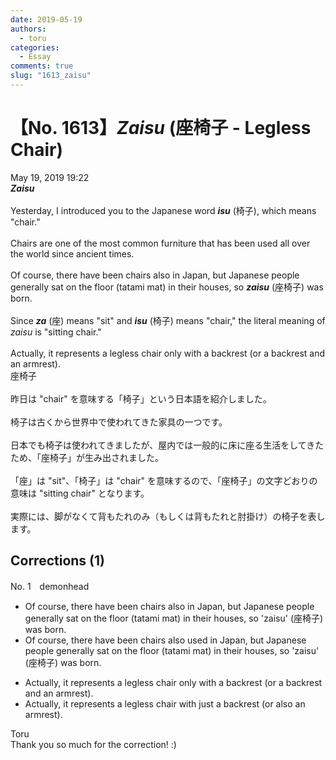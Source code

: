 ```yaml
---
date: 2019-05-19
authors:
  - toru
categories:
  - Essay
comments: true
slug: "1613_zaisu"
---
```


# 【No. 1613】<strong><em>Zaisu</em></strong> (座椅子 - Legless Chair)
<div class="date">May 19, 2019 19:22</div>
<div id="post"><div id="body_show_ori">
<strong><em>Zaisu</em></strong><br/><br/>Yesterday, I introduced you to the Japanese word <strong><em>isu</em></strong> (椅子), which means "chair."<br/><br/>Chairs are one of the most common furniture that has been used all over the world since ancient times.<br/><br/>Of course, there have been chairs also in Japan, but Japanese people generally sat on the floor (tatami mat) in their houses, so <strong><em>zaisu</em></strong> (座椅子) was born.<br/><br/>Since <strong><em>za</em></strong> (座) means "sit" and <strong><em>isu</em></strong> (椅子) means "chair," the literal meaning of <em>zaisu</em> is "sitting chair."<br/><br/>Actually, it represents a legless chair only with a backrest (or a backrest and an armrest).
</div></div>

<!-- more -->

<div id="post_ja"><div id="body_show_mo">
座椅子<br/><br/>昨日は "chair" を意味する「椅子」という日本語を紹介しました。<br/><br/>椅子は古くから世界中で使われてきた家具の一つです。<br/><br/>日本でも椅子は使われてきましたが、屋内では一般的に床に座る生活をしてきたため、「座椅子」が生み出されました。<br/><br/>「座」は "sit"、「椅子」は "chair" を意味するので、「座椅子」の文字どおりの意味は "sitting chair" となります。<br/><br/>実際には、脚がなくて背もたれのみ（もしくは背もたれと肘掛け）の椅子を表します。
</div></div>

## Corrections (1)
<div id="block"><div class="first_name"> No. 1　<span class="just_name">demonhead</span></div><div id="block2">
<ul class="correction_field">
<li class="incorrect">Of course, there have been chairs also in Japan, but Japanese people generally sat on the floor (tatami mat) in their houses, so 'zaisu' (座椅子) was born.</li>
<li class="corrected correct">
Of course, there have been chairs also <span class="f_red">used</span> in Japan, but Japanese people generally sat on the floor (tatami mat) in their houses, so 'zaisu' (座椅子) was born.
</li>
</ul>
<ul class="correction_field">
<li class="incorrect">Actually, it represents a legless chair only with a backrest (or a backrest and an armrest).</li>
<li class="corrected correct">
Actually, it represents a legless chair with just a backrest (or also an armrest).
</li>
</ul>
</div><div class="name"><span class="just_name">Toru</span><br>
Thank you so much for the correction! :)
</div>
</div>
